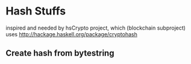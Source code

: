 # Hash Stuffs

inspired and needed by hsCrypto project, which (blockchain subproject)
uses <http://hackage.haskell.org/package/cryptohash>

## Create hash from bytestring
